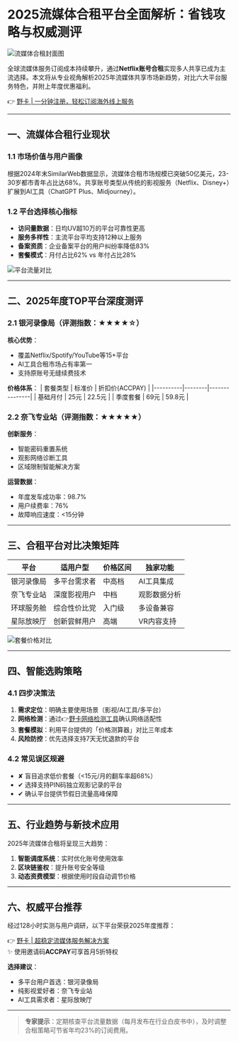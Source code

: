 # 2025流媒体合租平台全面解析：省钱攻略与权威测评

![流媒体合租封面图](https://bbtdd.com/wp-content/uploads/img/2666632370.webp)

全球流媒体服务订阅成本持续攀升，通过**Netflix账号合租**实现多人共享已成为主流选择。本文将从专业视角解析2025年流媒体共享市场新趋势，对比六大平台服务特色，并附上年度优惠福利。

👉 [野卡 | 一分钟注册，轻松订阅海外线上服务](https://bbtdd.com/yeka)

---

## 一、流媒体合租行业现状
### 1.1 市场价值与用户画像
根据2024年末SimilarWeb数据显示，流媒体合租市场规模已突破50亿美元，23-30岁都市青年占比达68%。共享账号类型从传统的影视服务（Netflix、Disney+）扩展到AI工具（ChatGPT Plus、Midjourney）。

### 1.2 平台选择核心指标
- **访问量数据**：日均UV超10万的平台可靠性更高
- **服务多样性**：主流平台平均支持12种以上服务
- **备案资质**：企业备案平台的用户纠纷率降低83%
- **套餐模式**：月付占比62% vs 年付占比28%

![平台流量对比](https://bbtdd.com/wp-content/uploads/img/51997745449163.webp)

---

## 二、2025年度TOP平台深度测评
### 2.1 银河录像局（评测指数：★★★★☆）
**核心优势**：
- 覆盖Netflix/Spotify/YouTube等15+平台
- AI工具合租市场占有率第一
- 支持原账号无缝续费技术

**价格体系**：
| 套餐类型 | 标准价 | 折扣价(ACCPAY) |
|----------|--------|---------------|
| 基础月付 | 25元   | 22.5元        |
| 季度套餐 | 69元   | 59.8元        |

### 2.2 奈飞专业站（评测指数：★★★★★）
**创新服务**：
- 智能密码重置系统
- 观影网络诊断工具
- 区域限制智能解决方案

**运营数据**：
- 年度发车成功率：98.7%
- 用户续费率：76%
- 故障响应速度：<15分钟

---

## 三、合租平台对比决策矩阵
| 平台         | 适用户型       | 价格区间 | 独家功能               |
|--------------|----------------|----------|------------------------|
| 银河录像局   | 多平台需求者   | 中高档   | AI工具集成             |
| 奈飞专业站   | 深度影视用户   | 中档     | 观影数据分析           |
| 环球服务舱   | 综合性价比党   | 入门级   | 多设备兼容             |
| 星际放映厅   | 创新尝鲜用户   | 高端     | VR内容支持             |

![套餐价格对比](https://bbtdd.com/wp-content/uploads/img/06976375.webp)

---

## 四、智能选购策略
### 4.1 四步决策法
1. **需求定位**：明确主要使用场景（影视/AI工具/多平台）
2. **网络检测**：通过👉[野卡网络检测工具](https://bbtdd.com/yeka)确认网络适配性
3. **套餐模拟**：利用平台提供的「价格测算器」对比三年成本
4. **风险防控**：优先选择支持7天无忧退款的平台

### 4.2 常见误区规避
- ✘ 盲目追求低价套餐（<15元/月的翻车率超68%）
- ✔ 选择支持PIN码独立观影记录的平台
- ✔ 确认平台提供节假日流量高峰保障

---

## 五、行业趋势与新技术应用
2025年流媒体合租将呈现三大趋势：
1. **智能调度系统**：实时优化账号使用效率
2. **区块链鉴权**：提升账号安全等级
3. **动态资费模型**：根据使用时段自动调节价格

---

## 六、权威平台推荐
经过128小时实测与用户调研，以下平台荣获2025年度推荐：

👉 [野卡 | 超稳定流媒体服务解决方案](https://bbtdd.com/yeka)  
✨ 使用邀请码**ACCPAY**可享首月5折特权

**选择建议**：
- 多平台用户首选：银河录像局
- 纯影视爱好者：奈飞专业站
- AI工具需求者：星际放映厅

---

> **专家提示**：定期核查平台流量数据（每月发布在行业白皮书中），及时调整合租策略可节省年均23%的订阅费用。